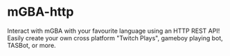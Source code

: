 # mGBA-http
Interact with mGBA with your favourite language using an HTTP REST API! Easily create your own cross platform "Twitch Plays", gameboy playing bot, TASBot, or more.
